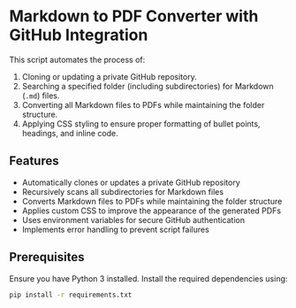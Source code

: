 # Markdown to PDF Converter with GitHub Integration

This script automates the process of:
1. Cloning or updating a private GitHub repository.
2. Searching a specified folder (including subdirectories) for Markdown (`.md`) files.
3. Converting all Markdown files to PDFs while maintaining the folder structure.
4. Applying CSS styling to ensure proper formatting of bullet points, headings, and inline code.

## Features
- Automatically clones or updates a private GitHub repository
- Recursively scans all subdirectories for Markdown files
- Converts Markdown files to PDFs while maintaining the folder structure
- Applies custom CSS to improve the appearance of the generated PDFs
- Uses environment variables for secure GitHub authentication
- Implements error handling to prevent script failures

## Prerequisites
Ensure you have Python 3 installed. Install the required dependencies using:

```bash
pip install -r requirements.txt
```